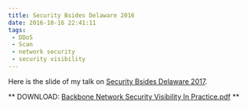 ```yaml
---
title: Security Bsides Delaware 2016
date: 2016-10-16 22:41:11
tags:
 - DDoS
 - Scan
 - network security
 - security visibility
---
```


Here is the slide of my talk on [Security Bsides Delaware 2017](http://www.bsidesdelaware.com/).

** DOWNLOAD:  [Backbone Network Security Visibility In Practice.pdf](/2016/10/16/Security-Bsides-Delaware-2016/BackboneNetworkSecurityVisibilityInPractice.pdf) **



